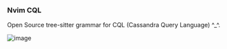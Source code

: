 ### Nvim CQL

Open Source tree-sitter grammar for CQL (Cassandra Query Language) ^_^.

![image](https://github.com/user-attachments/assets/d19d7b37-9228-45bb-a1e1-8ba0692cca06)
